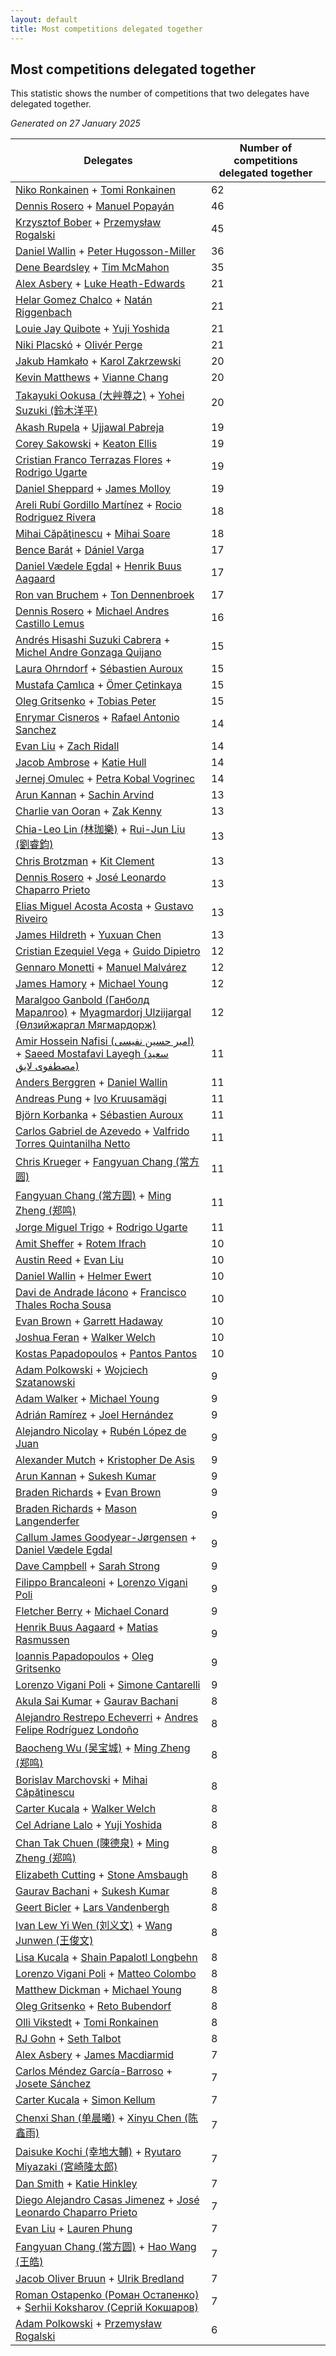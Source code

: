 ```yaml
---
layout: default
title: Most competitions delegated together
---
```

## Most competitions delegated together
This statistic shows the number of competitions that two delegates have delegated together.

*Generated on 27 January 2025*

| Delegates | Number of competitions delegated together |
| --- | --- |
| [Niko Ronkainen](https://www.worldcubeassociation.org/persons/2010RONK01) + [Tomi Ronkainen](https://www.worldcubeassociation.org/persons/2012RONK01) | 62 |
| [Dennis Rosero](https://www.worldcubeassociation.org/persons/2010ROSE03) + [Manuel Popayán](https://www.worldcubeassociation.org/persons/2017POPA01) | 46 |
| [Krzysztof Bober](https://www.worldcubeassociation.org/persons/2013BOBE01) + [Przemysław Rogalski](https://www.worldcubeassociation.org/persons/2013ROGA02) | 45 |
| [Daniel Wallin](https://www.worldcubeassociation.org/persons/2013WALL03) + [Peter Hugosson-Miller](https://www.worldcubeassociation.org/persons/2021HUGO01) | 36 |
| [Dene Beardsley](https://www.worldcubeassociation.org/persons/2009BEAR01) + [Tim McMahon](https://www.worldcubeassociation.org/persons/2009MCMA01) | 35 |
| [Alex Asbery](https://www.worldcubeassociation.org/persons/2013ASBE01) + [Luke Heath-Edwards](https://www.worldcubeassociation.org/persons/2018HEAT01) | 21 |
| [Helar Gomez Chalco](https://www.worldcubeassociation.org/persons/2015CHAL01) + [Natán Riggenbach](https://www.worldcubeassociation.org/persons/2011RIGG03) | 21 |
| [Louie Jay Quibote](https://www.worldcubeassociation.org/persons/2012QUIB01) + [Yuji Yoshida](https://www.worldcubeassociation.org/persons/2015YOSH01) | 21 |
| [Niki Placskó](https://www.worldcubeassociation.org/persons/2008PLAC01) + [Olivér Perge](https://www.worldcubeassociation.org/persons/2007PERG01) | 21 |
| [Jakub Hamkało](https://www.worldcubeassociation.org/persons/2018HAMK01) + [Karol Zakrzewski](https://www.worldcubeassociation.org/persons/2014ZAKR01) | 20 |
| [Kevin Matthews](https://www.worldcubeassociation.org/persons/2010MATT02) + [Vianne Chang](https://www.worldcubeassociation.org/persons/2017CHAN47) | 20 |
| [Takayuki Ookusa (大艸尊之)](https://www.worldcubeassociation.org/persons/2006OOKU01) + [Yohei Suzuki (鈴木洋平)](https://www.worldcubeassociation.org/persons/2006SUZU03) | 20 |
| [Akash Rupela](https://www.worldcubeassociation.org/persons/2012RUPE01) + [Ujjawal Pabreja](https://www.worldcubeassociation.org/persons/2015PABR01) | 19 |
| [Corey Sakowski](https://www.worldcubeassociation.org/persons/2011SAKO01) + [Keaton Ellis](https://www.worldcubeassociation.org/persons/2012ELLI01) | 19 |
| [Cristian Franco Terrazas Flores](https://www.worldcubeassociation.org/persons/2015FLOR04) + [Rodrigo Ugarte](https://www.worldcubeassociation.org/persons/2015UGAR01) | 19 |
| [Daniel Sheppard](https://www.worldcubeassociation.org/persons/2009SHEP01) + [James Molloy](https://www.worldcubeassociation.org/persons/2011MOLL01) | 19 |
| [Areli Rubí Gordillo Martínez](https://www.worldcubeassociation.org/persons/2014MART08) + [Rocio Rodriguez Rivera](https://www.worldcubeassociation.org/persons/2016RIVE14) | 18 |
| [Mihai Căpăţinescu](https://www.worldcubeassociation.org/persons/2012CAPA01) + [Mihai Soare](https://www.worldcubeassociation.org/persons/2019SOAR03) | 18 |
| [Bence Barát](https://www.worldcubeassociation.org/persons/2008BARA01) + [Dániel Varga](https://www.worldcubeassociation.org/persons/2008VARG01) | 17 |
| [Daniel Vædele Egdal](https://www.worldcubeassociation.org/persons/2013EGDA01) + [Henrik Buus Aagaard](https://www.worldcubeassociation.org/persons/2006BUUS01) | 17 |
| [Ron van Bruchem](https://www.worldcubeassociation.org/persons/2003BRUC01) + [Ton Dennenbroek](https://www.worldcubeassociation.org/persons/2003DENN01) | 17 |
| [Dennis Rosero](https://www.worldcubeassociation.org/persons/2010ROSE03) + [Michael Andres Castillo Lemus](https://www.worldcubeassociation.org/persons/2011CAST02) | 16 |
| [Andrés Hisashi Suzuki Cabrera](https://www.worldcubeassociation.org/persons/2016SUZU03) + [Michel Andre Gonzaga Quijano](https://www.worldcubeassociation.org/persons/2018QUIJ01) | 15 |
| [Laura Ohrndorf](https://www.worldcubeassociation.org/persons/2009OHRN01) + [Sébastien Auroux](https://www.worldcubeassociation.org/persons/2008AURO01) | 15 |
| [Mustafa Çamlıca](https://www.worldcubeassociation.org/persons/2018CAML01) + [Ömer Çetinkaya](https://www.worldcubeassociation.org/persons/2013CETI01) | 15 |
| [Oleg Gritsenko](https://www.worldcubeassociation.org/persons/2011GRIT01) + [Tobias Peter](https://www.worldcubeassociation.org/persons/2014PETE03) | 15 |
| [Enrymar Cisneros](https://www.worldcubeassociation.org/persons/2013CISN01) + [Rafael Antonio Sanchez](https://www.worldcubeassociation.org/persons/2014SANC19) | 14 |
| [Evan Liu](https://www.worldcubeassociation.org/persons/2009LIUE01) + [Zach Ridall](https://www.worldcubeassociation.org/persons/2018RIDA01) | 14 |
| [Jacob Ambrose](https://www.worldcubeassociation.org/persons/2010AMBR01) + [Katie Hull](https://www.worldcubeassociation.org/persons/2010HULL01) | 14 |
| [Jernej Omulec](https://www.worldcubeassociation.org/persons/2010OMUL01) + [Petra Kobal Vogrinec](https://www.worldcubeassociation.org/persons/2010VOGR01) | 14 |
| [Arun Kannan](https://www.worldcubeassociation.org/persons/2014KANN02) + [Sachin Arvind](https://www.worldcubeassociation.org/persons/2013ARVI02) | 13 |
| [Charlie van Ooran](https://www.worldcubeassociation.org/persons/2017OORA01) + [Zak Kenny](https://www.worldcubeassociation.org/persons/2016KENN01) | 13 |
| [Chia-Leo Lin (林珈樂)](https://www.worldcubeassociation.org/persons/2006LINC01) + [Rui-Jun Liu (劉睿鈞)](https://www.worldcubeassociation.org/persons/2011LIUR02) | 13 |
| [Chris Brotzman](https://www.worldcubeassociation.org/persons/2013BROT01) + [Kit Clement](https://www.worldcubeassociation.org/persons/2008CLEM01) | 13 |
| [Dennis Rosero](https://www.worldcubeassociation.org/persons/2010ROSE03) + [José Leonardo Chaparro Prieto](https://www.worldcubeassociation.org/persons/2011CHAP01) | 13 |
| [Elias Miguel Acosta Acosta](https://www.worldcubeassociation.org/persons/2016ACOS08) + [Gustavo Riveiro](https://www.worldcubeassociation.org/persons/2016RIVE01) | 13 |
| [James Hildreth](https://www.worldcubeassociation.org/persons/2009HILD01) + [Yuxuan Chen](https://www.worldcubeassociation.org/persons/2011CHEN54) | 13 |
| [Cristian Ezequiel Vega](https://www.worldcubeassociation.org/persons/2013VEGA03) + [Guido Dipietro](https://www.worldcubeassociation.org/persons/2013DIPI01) | 12 |
| [Gennaro Monetti](https://www.worldcubeassociation.org/persons/2017MONE01) + [Manuel Malvárez](https://www.worldcubeassociation.org/persons/2019MALV01) | 12 |
| [James Hamory](https://www.worldcubeassociation.org/persons/2009HAMO01) + [Michael Young](https://www.worldcubeassociation.org/persons/2008YOUN02) | 12 |
| [Maralgoo Ganbold (Ганболд Маралгоо)](https://www.worldcubeassociation.org/persons/2018GANB02) + [Myagmardorj Ulziijargal (Өлзийжаргал Мягмардорж)](https://www.worldcubeassociation.org/persons/2016OLZI01) | 12 |
| [Amir Hossein Nafisi (امیر حسین نفیسی)](https://www.worldcubeassociation.org/persons/2012NAFI01) + [Saeed Mostafavi Layegh (سعید مصطفوی لایق)](https://www.worldcubeassociation.org/persons/2011LAYE01) | 11 |
| [Anders Berggren](https://www.worldcubeassociation.org/persons/2011BERG02) + [Daniel Wallin](https://www.worldcubeassociation.org/persons/2013WALL03) | 11 |
| [Andreas Pung](https://www.worldcubeassociation.org/persons/2009PUNG01) + [Ivo Kruusamägi](https://www.worldcubeassociation.org/persons/2018KRUU01) | 11 |
| [Björn Korbanka](https://www.worldcubeassociation.org/persons/2009KORB01) + [Sébastien Auroux](https://www.worldcubeassociation.org/persons/2008AURO01) | 11 |
| [Carlos Gabriel de Azevedo](https://www.worldcubeassociation.org/persons/2016AZEV03) + [Valfrido Torres Quintanilha Netto](https://www.worldcubeassociation.org/persons/2015QUIN09) | 11 |
| [Chris Krueger](https://www.worldcubeassociation.org/persons/2006KRUE01) + [Fangyuan Chang (常方圆)](https://www.worldcubeassociation.org/persons/2009CHAN04) | 11 |
| [Fangyuan Chang (常方圆)](https://www.worldcubeassociation.org/persons/2009CHAN04) + [Ming Zheng (郑鸣)](https://www.worldcubeassociation.org/persons/2009ZHEN11) | 11 |
| [Jorge Miguel Trigo](https://www.worldcubeassociation.org/persons/2015TRIG02) + [Rodrigo Ugarte](https://www.worldcubeassociation.org/persons/2015UGAR01) | 11 |
| [Amit Sheffer](https://www.worldcubeassociation.org/persons/2010SHEF01) + [Rotem Ifrach](https://www.worldcubeassociation.org/persons/2014IFRA01) | 10 |
| [Austin Reed](https://www.worldcubeassociation.org/persons/2011REED01) + [Evan Liu](https://www.worldcubeassociation.org/persons/2009LIUE01) | 10 |
| [Daniel Wallin](https://www.worldcubeassociation.org/persons/2013WALL03) + [Helmer Ewert](https://www.worldcubeassociation.org/persons/2015EWER01) | 10 |
| [Davi de Andrade Iácono](https://www.worldcubeassociation.org/persons/2015IACO01) + [Francisco Thales Rocha Sousa](https://www.worldcubeassociation.org/persons/2013SOUS03) | 10 |
| [Evan Brown](https://www.worldcubeassociation.org/persons/2013BROW04) + [Garrett Hadaway](https://www.worldcubeassociation.org/persons/2015HADA01) | 10 |
| [Joshua Feran](https://www.worldcubeassociation.org/persons/2011FERA01) + [Walker Welch](https://www.worldcubeassociation.org/persons/2011WELC01) | 10 |
| [Kostas Papadopoulos](https://www.worldcubeassociation.org/persons/2015PAPA02) + [Pantos Pantos](https://www.worldcubeassociation.org/persons/2018PANT04) | 10 |
| [Adam Polkowski](https://www.worldcubeassociation.org/persons/2007POLK01) + [Wojciech Szatanowski](https://www.worldcubeassociation.org/persons/2011SZAT01) | 9 |
| [Adam Walker](https://www.worldcubeassociation.org/persons/2012WALK02) + [Michael Young](https://www.worldcubeassociation.org/persons/2008YOUN02) | 9 |
| [Adrián Ramírez](https://www.worldcubeassociation.org/persons/2013RAMI02) + [Joel Hernández](https://www.worldcubeassociation.org/persons/2007HERN02) | 9 |
| [Alejandro Nicolay](https://www.worldcubeassociation.org/persons/2017NICO01) + [Rubén López de Juan](https://www.worldcubeassociation.org/persons/2016LOPE37) | 9 |
| [Alexander Mutch](https://www.worldcubeassociation.org/persons/2014MUTC01) + [Kristopher De Asis](https://www.worldcubeassociation.org/persons/2008ASIS01) | 9 |
| [Arun Kannan](https://www.worldcubeassociation.org/persons/2014KANN02) + [Sukesh Kumar](https://www.worldcubeassociation.org/persons/2017KUMA30) | 9 |
| [Braden Richards](https://www.worldcubeassociation.org/persons/2017RICH02) + [Evan Brown](https://www.worldcubeassociation.org/persons/2013BROW04) | 9 |
| [Braden Richards](https://www.worldcubeassociation.org/persons/2017RICH02) + [Mason Langenderfer](https://www.worldcubeassociation.org/persons/2013LANG03) | 9 |
| [Callum James Goodyear-Jørgensen](https://www.worldcubeassociation.org/persons/2012GOOD02) + [Daniel Vædele Egdal](https://www.worldcubeassociation.org/persons/2013EGDA01) | 9 |
| [Dave Campbell](https://www.worldcubeassociation.org/persons/2005CAMP01) + [Sarah Strong](https://www.worldcubeassociation.org/persons/2007STRO01) | 9 |
| [Filippo Brancaleoni](https://www.worldcubeassociation.org/persons/2008BRAN01) + [Lorenzo Vigani Poli](https://www.worldcubeassociation.org/persons/2007POLI01) | 9 |
| [Fletcher Berry](https://www.worldcubeassociation.org/persons/2018BERR01) + [Michael Conard](https://www.worldcubeassociation.org/persons/2013CONA01) | 9 |
| [Henrik Buus Aagaard](https://www.worldcubeassociation.org/persons/2006BUUS01) + [Matias Rasmussen](https://www.worldcubeassociation.org/persons/2013RASM02) | 9 |
| [Ioannis Papadopoulos](https://www.worldcubeassociation.org/persons/2013PAPA01) + [Oleg Gritsenko](https://www.worldcubeassociation.org/persons/2011GRIT01) | 9 |
| [Lorenzo Vigani Poli](https://www.worldcubeassociation.org/persons/2007POLI01) + [Simone Cantarelli](https://www.worldcubeassociation.org/persons/2012CANT02) | 9 |
| [Akula Sai Kumar](https://www.worldcubeassociation.org/persons/2012KUMA02) + [Gaurav Bachani](https://www.worldcubeassociation.org/persons/2017BACH09) | 8 |
| [Alejandro Restrepo Echeverri](https://www.worldcubeassociation.org/persons/2017ECHE04) + [Andres Felipe Rodríguez Londoño](https://www.worldcubeassociation.org/persons/2019LOND02) | 8 |
| [Baocheng Wu (吴宝城)](https://www.worldcubeassociation.org/persons/2014WUBA01) + [Ming Zheng (郑鸣)](https://www.worldcubeassociation.org/persons/2009ZHEN11) | 8 |
| [Borislav Marchovski](https://www.worldcubeassociation.org/persons/2012MARC01) + [Mihai Căpăţinescu](https://www.worldcubeassociation.org/persons/2012CAPA01) | 8 |
| [Carter Kucala](https://www.worldcubeassociation.org/persons/2015KUCA01) + [Walker Welch](https://www.worldcubeassociation.org/persons/2011WELC01) | 8 |
| [Cel Adriane Lalo](https://www.worldcubeassociation.org/persons/2012LALO01) + [Yuji Yoshida](https://www.worldcubeassociation.org/persons/2015YOSH01) | 8 |
| [Chan Tak Chuen (陳德泉)](https://www.worldcubeassociation.org/persons/2007CHUE01) + [Ming Zheng (郑鸣)](https://www.worldcubeassociation.org/persons/2009ZHEN11) | 8 |
| [Elizabeth Cutting](https://www.worldcubeassociation.org/persons/2019CUTT01) + [Stone Amsbaugh](https://www.worldcubeassociation.org/persons/2018AMSB02) | 8 |
| [Gaurav Bachani](https://www.worldcubeassociation.org/persons/2017BACH09) + [Sukesh Kumar](https://www.worldcubeassociation.org/persons/2017KUMA30) | 8 |
| [Geert Bicler](https://www.worldcubeassociation.org/persons/2010BICL01) + [Lars Vandenbergh](https://www.worldcubeassociation.org/persons/2003VAND01) | 8 |
| [Ivan Lew Yi Wen (刘义文)](https://www.worldcubeassociation.org/persons/2012WENI01) + [Wang Junwen (王俊文)](https://www.worldcubeassociation.org/persons/2009JUNW01) | 8 |
| [Lisa Kucala](https://www.worldcubeassociation.org/persons/2019KUCA01) + [Shain Papalotl Longbehn](https://www.worldcubeassociation.org/persons/2020LONG05) | 8 |
| [Lorenzo Vigani Poli](https://www.worldcubeassociation.org/persons/2007POLI01) + [Matteo Colombo](https://www.worldcubeassociation.org/persons/2009COLO03) | 8 |
| [Matthew Dickman](https://www.worldcubeassociation.org/persons/2013DICK01) + [Michael Young](https://www.worldcubeassociation.org/persons/2008YOUN02) | 8 |
| [Oleg Gritsenko](https://www.worldcubeassociation.org/persons/2011GRIT01) + [Reto Bubendorf](https://www.worldcubeassociation.org/persons/2012BUBE01) | 8 |
| [Olli Vikstedt](https://www.worldcubeassociation.org/persons/2014VIKS01) + [Tomi Ronkainen](https://www.worldcubeassociation.org/persons/2012RONK01) | 8 |
| [RJ Gohn](https://www.worldcubeassociation.org/persons/2016GOHN01) + [Seth Talbot](https://www.worldcubeassociation.org/persons/2015TALB01) | 8 |
| [Alex Asbery](https://www.worldcubeassociation.org/persons/2013ASBE01) + [James Macdiarmid](https://www.worldcubeassociation.org/persons/2015MACD03) | 7 |
| [Carlos Méndez García-Barroso](https://www.worldcubeassociation.org/persons/2010GARC02) + [Josete Sánchez](https://www.worldcubeassociation.org/persons/2015SANC18) | 7 |
| [Carter Kucala](https://www.worldcubeassociation.org/persons/2015KUCA01) + [Simon Kellum](https://www.worldcubeassociation.org/persons/2016KELL12) | 7 |
| [Chenxi Shan (单晨曦)](https://www.worldcubeassociation.org/persons/2010SHAN02) + [Xinyu Chen (陈鑫雨)](https://www.worldcubeassociation.org/persons/2012CHEN26) | 7 |
| [Daisuke Kochi (幸地大輔)](https://www.worldcubeassociation.org/persons/2019KOCH05) + [Ryutaro Miyazaki (宮崎隆太郎)](https://www.worldcubeassociation.org/persons/2017MIYA04) | 7 |
| [Dan Smith](https://www.worldcubeassociation.org/persons/2018SMIT42) + [Katie Hinkley](https://www.worldcubeassociation.org/persons/2016HINK01) | 7 |
| [Diego Alejandro Casas Jimenez](https://www.worldcubeassociation.org/persons/2014JIME05) + [José Leonardo Chaparro Prieto](https://www.worldcubeassociation.org/persons/2011CHAP01) | 7 |
| [Evan Liu](https://www.worldcubeassociation.org/persons/2009LIUE01) + [Lauren Phung](https://www.worldcubeassociation.org/persons/2016PHUN02) | 7 |
| [Fangyuan Chang (常方圆)](https://www.worldcubeassociation.org/persons/2009CHAN04) + [Hao Wang (王皓)](https://www.worldcubeassociation.org/persons/2009WANG43) | 7 |
| [Jacob Oliver Bruun](https://www.worldcubeassociation.org/persons/2018BRUU01) + [Ulrik Bredland](https://www.worldcubeassociation.org/persons/2012BRED01) | 7 |
| [Roman Ostapenko (Роман Остапенко)](https://www.worldcubeassociation.org/persons/2009OSTA01) + [Serhii Koksharov (Сергій Кокшаров)](https://www.worldcubeassociation.org/persons/2013KOKS01) | 7 |
| [Adam Polkowski](https://www.worldcubeassociation.org/persons/2007POLK01) + [Przemysław Rogalski](https://www.worldcubeassociation.org/persons/2013ROGA02) | 6 |
